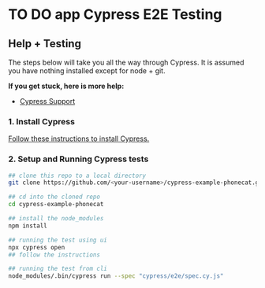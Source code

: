 # TO DO app Cypress E2E Testing
## Help + Testing

The steps below will take you all the way through Cypress. It is assumed you have nothing installed except for node + git.

**If you get stuck, here is more help:**

* [Cypress Support](https://on.cypress.io/support)

### 1. Install Cypress

[Follow these instructions to install Cypress.](https://on.cypress.io/installing-cypress)

### 2. Setup and Running Cypress tests

```bash
## clone this repo to a local directory
git clone https://github.com/<your-username>/cypress-example-phonecat.git

## cd into the cloned repo
cd cypress-example-phonecat

## install the node_modules
npm install

## running the test using ui
npx cypress open
## follow the instructions

## running the test from cli
node_modules/.bin/cypress run --spec "cypress/e2e/spec.cy.js"
```

